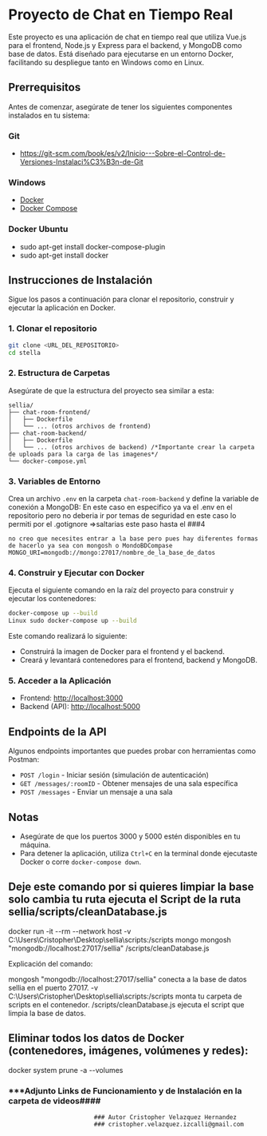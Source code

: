 # Proyecto de Chat en Tiempo Real

Este proyecto es una aplicación de chat en tiempo real que utiliza Vue.js para el frontend, Node.js y Express para el backend, y MongoDB como base de datos. Está diseñado para ejecutarse en un entorno Docker, facilitando su despliegue tanto en Windows como en Linux.

## Prerrequisitos

Antes de comenzar, asegúrate de tener los siguientes componentes instalados en tu sistema:

### Git
- https://git-scm.com/book/es/v2/Inicio---Sobre-el-Control-de-Versiones-Instalaci%C3%B3n-de-Git
### Windows
- [Docker](https://www.docker.com/get-started)
- [Docker Compose](https://docs.docker.com/compose/install/)


### Docker Ubuntu
- sudo apt-get install docker-compose-plugin
- sudo apt-get install docker

## Instrucciones de Instalación

Sigue los pasos a continuación para clonar el repositorio, construir y ejecutar la aplicación en Docker.

### 1. Clonar el repositorio

```bash
git clone <URL_DEL_REPOSITORIO>
cd stella
```

### 2. Estructura de Carpetas

Asegúrate de que la estructura del proyecto sea similar a esta:

```
sellia/
├── chat-room-frontend/
│   ├── Dockerfile
│   └── ... (otros archivos de frontend)
├── chat-room-backend/
│   ├── Dockerfile
│   └── ... (otros archivos de backend) /*Importante crear la carpeta de uploads para la carga de las imagenes*/
└── docker-compose.yml
```

### 3. Variables de Entorno

Crea un archivo `.env` en la carpeta `chat-room-backend` y define la variable de conexión a MongoDB:
En este caso en especifico ya va el .env en el repositorio pero no deberia ir por temas de seguridad en este caso lo permiti por el .gotignore
=>saltarias este paso hasta el ###4

```
no creo que necesites entrar a la base pero pues hay diferentes formas de hacerlo ya sea con mongosh o MondoBDCompase
MONGO_URI=mongodb://mongo:27017/nombre_de_la_base_de_datos
```

### 4. Construir y Ejecutar con Docker

Ejecuta el siguiente comando en la raíz del proyecto para construir y ejecutar los contenedores:

```bash
docker-compose up --build
Linux sudo docker-compose up --build
```

Este comando realizará lo siguiente:

- Construirá la imagen de Docker para el frontend y el backend.
- Creará y levantará contenedores para el frontend, backend y MongoDB.

### 5. Acceder a la Aplicación

- Frontend: [http://localhost:3000](http://localhost:3000)
- Backend (API): [http://localhost:5000](http://localhost:5000)

## Endpoints de la API

Algunos endpoints importantes que puedes probar con herramientas como Postman:

- `POST /login` - Iniciar sesión (simulación de autenticación)
- `GET /messages/:roomID` - Obtener mensajes de una sala específica
- `POST /messages` - Enviar un mensaje a una sala

## Notas

- Asegúrate de que los puertos 3000 y 5000 estén disponibles en tu máquina.
- Para detener la aplicación, utiliza `Ctrl+C` en la terminal donde ejecutaste Docker o corre `docker-compose down`.

## Deje este comando por si quieres limpiar la base solo cambia tu ruta ejecuta el  Script de la ruta sellia/scripts/cleanDatabase.js

docker run -it --rm --network host -v C:\Users\Cristopher\Desktop\sellia\scripts:/scripts mongo mongosh "mongodb://localhost:27017/sellia" /scripts/cleanDatabase.js

Explicación del comando:

mongosh "mongodb://localhost:27017/sellia" conecta a la base de datos sellia en el puerto 27017.
-v C:\Users\Cristopher\Desktop\sellia\scripts:/scripts monta tu carpeta de scripts en el contenedor.
/scripts/cleanDatabase.js ejecuta el script que limpia la base de datos.

## Eliminar todos los datos de Docker (contenedores, imágenes, volúmenes y redes):
docker system prune -a --volumes


### *********Adjunto Links de Funcionamiento y de Instalación en la carpeta de videos******####
                            ### Autor Cristopher Velazquez Hernandez
                            ### cristopher.velazquez.izcalli@gmail.com 
